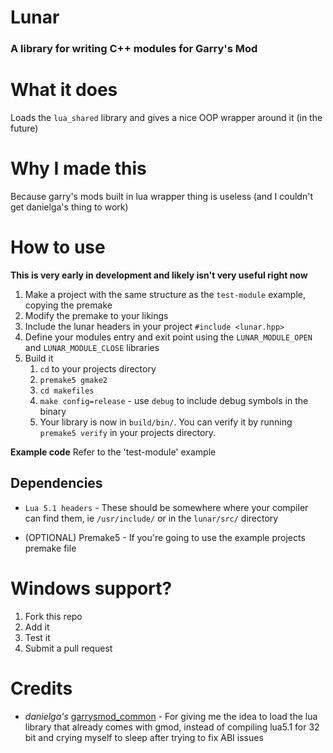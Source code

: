 # Lunar
### A library for writing C++ modules for Garry's Mod

# What it does
Loads the `lua_shared` library and gives a nice OOP wrapper around it (in the future)

# Why I made this
Because garry's mods built in lua wrapper thing is useless (and I couldn't get danielga's thing to work)

# How to use

__This is very early in development and likely isn't very useful right now__

1. Make a project with the same structure as the `test-module` example, copying the premake
2. Modify the premake to your likings
3. Include the lunar headers in your project `#include <lunar.hpp>`
4. Define your modules entry and exit point using the `LUNAR_MODULE_OPEN` and `LUNAR_MODULE_CLOSE` libraries
5. Build it
    1. `cd` to your projects directory
    2. `premake5 gmake2`
    3. `cd makefiles`
    4. `make config=release` - use `debug` to include debug symbols in the binary
    5. Your library is now in `build/bin/`. You can verify it by running `premake5 verify` in your projects directory.

**Example code** Refer to the 'test-module' example

## Dependencies
  * `Lua 5.1 headers` - These should be somewhere where your compiler can find them, ie `/usr/include/` or in the `lunar/src/` directory
 
  * (OPTIONAL) Premake5 - If you're going to use the example projects premake file

# Windows support?
1. Fork this repo
2. Add it
3. Test it
4. Submit a pull request

# Credits
 * *danielga's* [garrysmod_common](https://github.com/danielga/garrysmod_common) - For giving me the idea to load the lua library that already comes with gmod, instead of compiling lua5.1 for 32 bit and crying myself to sleep after trying to fix ABI issues
